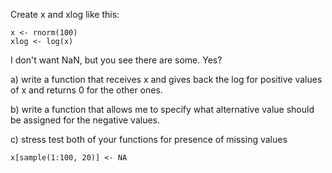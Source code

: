 Create x and xlog like this:

```
x <- rnorm(100)
xlog <- log(x)
```

I don't want NaN, but you see there are some. Yes?

a) write a function that receives x and gives back the log for positive values of x and returns 0 for the other ones.

b) write a function that allows me to specify what alternative value
should be assigned for the negative values.

c) stress test both of your functions for presence of
missing values

```
x[sample(1:100, 20)] <- NA
```
